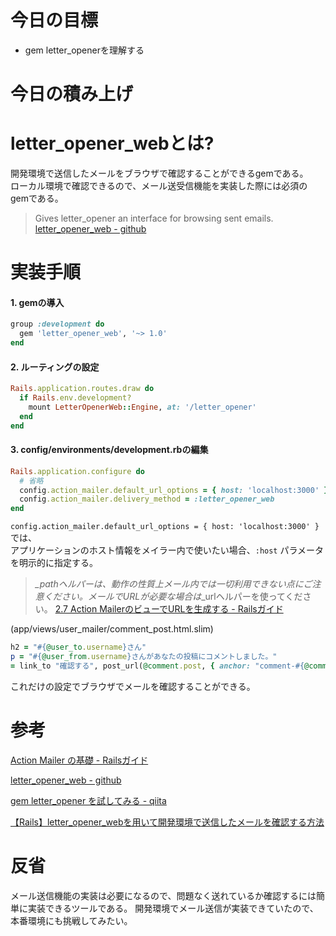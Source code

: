# 今日の目標

- gem letter_openerを理解する 

# 今日の積み上げ

# letter_opener_webとは?

開発環境で送信したメールをブラウザで確認することができるgemである。  
ローカル環境で確認できるので、メール送受信機能を実装した際には必須のgemである。

> Gives letter_opener an interface for browsing sent emails.
> [letter_opener_web - github](https://github.com/fgrehm/letter_opener_web)

# 実装手順

#### 1. gemの導入

```ruby
group :development do
  gem 'letter_opener_web', '~> 1.0'
end
```

#### 2. ルーティングの設定

```ruby
Rails.application.routes.draw do
  if Rails.env.development?
    mount LetterOpenerWeb::Engine, at: '/letter_opener'
  end
end 
```

#### 3. config/environments/development.rbの編集

```ruby
Rails.application.configure do
  # 省略
  config.action_mailer.default_url_options = { host: 'localhost:3000' }
  config.action_mailer.delivery_method = :letter_opener_web
end
```

`config.action_mailer.default_url_options = { host: 'localhost:3000' }`では、  
アプリケーションのホスト情報をメイラー内で使いたい場合、`:host` パラメータを明示的に指定する。

> *_pathヘルパーは、動作の性質上メール内では一切利用できない点にご注意ください。メールでURLが必要な場合は*_urlヘルパーを使ってください。
> [2.7 Action MailerのビューでURLを生成する - Railsガイド](https://railsguides.jp/action_mailer_basics.html#action-mailer%E3%81%AE%E3%83%93%E3%83%A5%E3%83%BC%E3%81%A7url%E3%82%92%E7%94%9F%E6%88%90%E3%81%99%E3%82%8B)

(app/views/user_mailer/comment_post.html.slim)
```ruby
h2 = "#{@user_to.username}さん"
p = "#{@user_from.username}さんがあなたの投稿にコメントしました。"
= link_to "確認する", post_url(@comment.post, { anchor: "comment-#{@comment.id}" })
```

これだけの設定でブラウザでメールを確認することができる。

# 参考

[Action Mailer の基礎 - Railsガイド](https://railsguides.jp/action_mailer_basics.html)

[letter_opener_web - github](https://github.com/fgrehm/letter_opener_web)

[gem letter_opener を試してみる - qiita](https://qiita.com/tanutanu/items/c6193c4c2c352ac152ec)

[【Rails】letter_opener_webを用いて開発環境で送信したメールを確認する方法](https://techtechmedia.com/letter_opener_web/)

# 反省

メール送信機能の実装は必要になるので、問題なく送れているか確認するには簡単に実装できるツールである。
開発環境でメール送信が実装できていたので、本番環境にも挑戦してみたい。